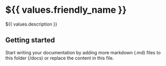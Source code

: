# ${{ values.friendly_name }}

${{ values.description }}

## Getting started

Start writing your documentation by adding more markdown (.md) files to this
folder (/docs) or replace the content in this file.
